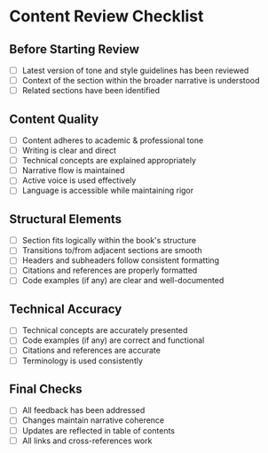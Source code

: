 # Content Review Checklist

## Before Starting Review
- [ ] Latest version of tone and style guidelines has been reviewed
- [ ] Context of the section within the broader narrative is understood
- [ ] Related sections have been identified

## Content Quality
- [ ] Content adheres to academic & professional tone
- [ ] Writing is clear and direct
- [ ] Technical concepts are explained appropriately
- [ ] Narrative flow is maintained
- [ ] Active voice is used effectively
- [ ] Language is accessible while maintaining rigor

## Structural Elements
- [ ] Section fits logically within the book's structure
- [ ] Transitions to/from adjacent sections are smooth
- [ ] Headers and subheaders follow consistent formatting
- [ ] Citations and references are properly formatted
- [ ] Code examples (if any) are clear and well-documented

## Technical Accuracy
- [ ] Technical concepts are accurately presented
- [ ] Code examples (if any) are correct and functional
- [ ] Citations and references are accurate
- [ ] Terminology is used consistently

## Final Checks
- [ ] All feedback has been addressed
- [ ] Changes maintain narrative coherence
- [ ] Updates are reflected in table of contents
- [ ] All links and cross-references work 